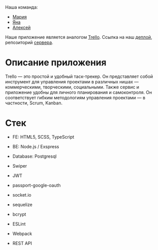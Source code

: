 Наша команда:
- [Мария](https://github.com/MariDash)
- [Яна](https://github.com/JanaAhurtsova)
- [Алексей](https://github.com/Alexkhokhlow)

Наше приложение является аналогом [Trello](https://trello.com). 
Ссылка на наш [деплой](https://clonetrello.netlify.app/), репозиторий [сервера](https://github.com/Alexkhokhlow/server). 
# Описание приложения

Trello — это простой и удобный таск-трекер. Он представляет собой инструмент для управления проектами в различных нишах — коммерческими, творческими, социальными. Также сервис и приложение удобны для личного планирования и самоконтроля.
Он соответствует гибким методологиям управления проектами — в частности, Scrum, Kanban.

# Стек
- FE: HTML5, SCSS, TypeScript
- BE: Node.js / Exspress 
- Database: Postgresql

 - Swiper
 - JWT
 - passport-google-oauth
 - socket.io
 - sequelize
 - bcrypt
 - ESLint
 - Webpack
 - REST API
